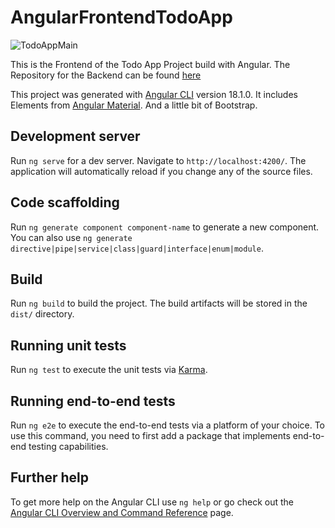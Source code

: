 # AngularFrontendTodoApp

![TodoAppMain](https://github.com/user-attachments/assets/cf9c06cf-db64-44c7-a701-1a1b00c4a9b3)

This is the Frontend of the Todo App Project build with Angular.
The Repository for the Backend can be found [here](https://github.com/Jakhes/Springbackend_TodoApp)

This project was generated with [Angular CLI](https://github.com/angular/angular-cli) version 18.1.0.
It includes Elements from [Angular Material](https://material.angular.io).
And a little bit of Bootstrap.


## Development server

Run `ng serve` for a dev server. Navigate to `http://localhost:4200/`. The application will automatically reload if you change any of the source files.

## Code scaffolding

Run `ng generate component component-name` to generate a new component. You can also use `ng generate directive|pipe|service|class|guard|interface|enum|module`.

## Build

Run `ng build` to build the project. The build artifacts will be stored in the `dist/` directory.

## Running unit tests

Run `ng test` to execute the unit tests via [Karma](https://karma-runner.github.io).

## Running end-to-end tests

Run `ng e2e` to execute the end-to-end tests via a platform of your choice. To use this command, you need to first add a package that implements end-to-end testing capabilities.

## Further help

To get more help on the Angular CLI use `ng help` or go check out the [Angular CLI Overview and Command Reference](https://angular.dev/tools/cli) page.
